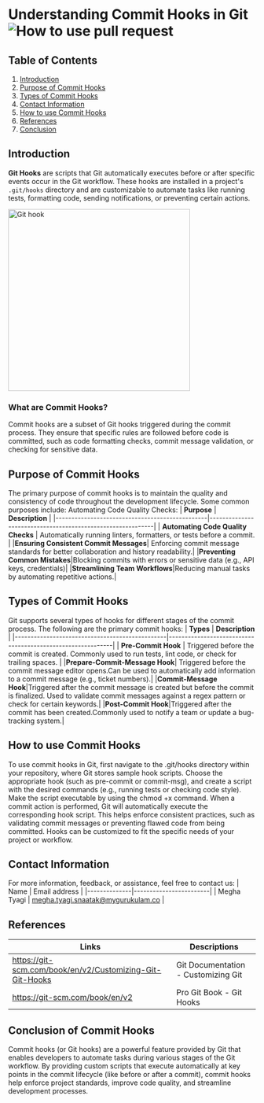 # Understanding Commit Hooks in Git ![How to use pull request](https://github.com/user-attachments/assets/4650ceab-de1d-465f-84ab-147b836fda5e)




## Table of Contents
1. [Introduction](#introduction)
2. [Purpose of Commit Hooks](#purpose-of-commit-hooks)
3. [Types of Commit Hooks](#types-of-commit-hooks)
4. [Contact Information](#contact-information)
5. [How to use Commit Hooks](#how-to-use-commit-hooks)
6. [References](#references)
7. [Conclusion](#conclusion-of-commit-hooks)

## Introduction

**Git Hooks** are scripts that Git automatically executes before or after specific events occur in the Git workflow. These hooks are installed in a project's `.git/hooks` directory and are customizable to automate tasks like running tests, formatting code, sending notifications, or preventing certain actions.

<img width="370" alt="Git hook" src="https://github.com/user-attachments/assets/6bbb9890-e18c-4028-aa79-32472020308e">

### What are Commit Hooks?

Commit hooks are a subset of Git hooks triggered during the commit process. They ensure that specific rules are followed before code is committed, such as code formatting checks, commit message validation, or checking for sensitive data.

## Purpose of Commit Hooks

The primary purpose of commit hooks is to maintain the quality and consistency of code throughout the development lifecycle. Some common purposes include:
Automating Code Quality Checks:
| **Purpose**                                 | **Description**                                          |
|------------------------------------------------|------------------------------------------------------------|
| **Automating Code Quality Checks** | Automatically running linters, formatters, or tests before a commit. |
|**Ensuring Consistent Commit Messages**| Enforcing commit message standards for better collaboration and history readability.|
|**Preventing Common Mistakes**|Blocking commits with errors or sensitive data (e.g., API keys, credentials)|
|**Streamlining Team Workflows**|Reducing manual tasks by automating repetitive actions.|

## Types of Commit Hooks
Git supports several types of hooks for different stages of the commit process. The following are the primary commit hooks:
| **Types**                                 | **Description**                                          |
|------------------------------------------------|------------------------------------------------------------|
|  **Pre-Commit Hook** |  Triggered before the commit is created. Commonly used to run tests, lint code, or check for trailing spaces. |
|**Prepare-Commit-Message Hook**| Triggered before the commit message editor opens.Can be used to automatically add information to a commit message (e.g., ticket numbers).|
|**Commit-Message Hook**|Triggered after the commit message is created but before the commit is finalized. Used to validate commit messages against a regex pattern or check for certain keywords.|
|**Post-Commit Hook**|Triggered after the commit has been created.Commonly used to notify a team or update a bug-tracking system.|

## How to use Commit Hooks
To use commit hooks in Git, first navigate to the .git/hooks directory within your repository, where Git stores sample hook scripts. Choose the appropriate hook (such as pre-commit or commit-msg), and create a script with the desired commands (e.g., running tests or checking code style). Make the script executable by using the chmod +x command. When a commit action is performed, Git will automatically execute the corresponding hook script. This helps enforce consistent practices, such as validating commit messages or preventing flawed code from being committed. Hooks can be customized to fit the specific needs of your project or workflow.

## Contact Information
For more information, feedback, or assistance, feel free to contact us:
| Name         | Email address          |
|--------------|------------------------|
| Megha Tyagi          | megha.tyagi.snaatak@mygurukulam.co  |


## References
| Links                                             | Descriptions                                                    |
|---------------------------------------------------|-----------------------------------------------------------------|
|https://git-scm.com/book/en/v2/Customizing-Git-Git-Hooks |Git Documentation - Customizing Git|
|https://git-scm.com/book/en/v2 | Pro Git Book - Git Hooks|

## Conclusion of Commit Hooks
Commit hooks (or Git hooks) are a powerful feature provided by Git that enables developers to automate tasks during various stages of the Git workflow. By providing custom scripts that execute automatically at key points in the commit lifecycle (like before or after a commit), commit hooks help enforce project standards, improve code quality, and streamline development processes.









